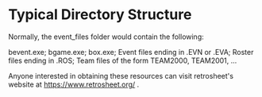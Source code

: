 # Typical Directory Structure

Normally, the event_files folder would contain the following:

bevent.exe;
bgame.exe;
box.exe;
Event files ending in .EVN or .EVA;
Roster files ending in .ROS;
Team files of the form TEAM2000, TEAM2001, ...

Anyone interested in obtaining these resources can visit retrosheet's website
at https://www.retrosheet.org/ .